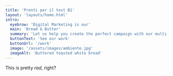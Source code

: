 ```yaml
---
title: 'Pronti per il test B1'
layout: 'layouts/home.html'
intro:
  eyebrow: 'Digital Marketing is our'
  main: 'Bread & Butter'
  summary: 'Let us help you create the perfect campaign with our multi-faceted team of talented creatives.'
  buttonText: 'See our work'
  buttonUrl: '/work'
  image: '/assets/images/ambiente.jpg'
  imageAlt: 'Buttered toasted white bread'
---
```


This is pretty _rad_, right?
